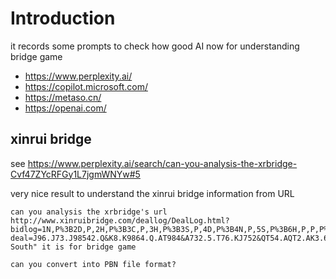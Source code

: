 # Introduction

it records some prompts to check how good AI now for understanding bridge game

* https://www.perplexity.ai/
* https://copilot.microsoft.com/
* https://metaso.cn/
* https://openai.com/

## xinrui bridge

see https://www.perplexity.ai/search/can-you-analysis-the-xrbridge-Cvf47ZYcRFGy1L7jgmWNYw#5

very nice result to understand the xinrui bridge information from URL

```
can you analysis the xrbridge's url http://www.xinruibridge.com/deallog/DealLog.html?bidlog=1N,P%3B2D,P,2H,P%3B3C,P,3H,P%3B3S,P,4D,P%3B4N,P,5S,P%3B6H,P,P,P%3B&playlog=E:QC,AC,4C,3C%3BS:QD,6D,3D,5D%3BS:4H,5H,AH,3H%3BN:AD,2D,8S,7D%3BN:KD,9D,KS,TD%3BN:6C,JD,8C,JC%3BW:2C,QH,8D,5C%3BN:2H,7H,KH,3S%3BS:TC,KC,TH,JH%3BE:&deal=QT54.AQT2.AK3.63%20J96.J73.J98542.Q%20K8.K9864.Q.AT985%20A732.5.T76.KJ742&vul=None&dealer=N&contract=6H&declarer=N&wintrick=11&score=-50&str=%E4%B8%AA%E4%BA%BA%E8%B5%9B%20%E7%AC%AC2%E8%BD%AE%20%E7%89%8C%E5%8F%B7%201/8&dealid=1019693014&pbnid=309530839
deal=J96.J73.J98542.Q&K8.K9864.Q.AT984&A732.5.T76.KJ752&QT54.AQT2.AK3.63|ul="6♥&by South" it is for bridge game
```

```
can you convert into PBN file format?
```
